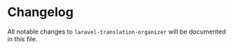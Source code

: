 # Changelog

All notable changes to `laravel-translation-organizer` will be documented in this file.
